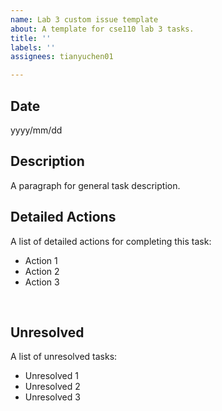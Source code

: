 ```yaml
---
name: Lab 3 custom issue template
about: A template for cse110 lab 3 tasks.
title: ''
labels: ''
assignees: tianyuchen01

---
```


## Date
yyyy/mm/dd
<br>

## Description
A paragraph for general task description.
<br>

## Detailed Actions
A list of detailed actions for completing this task:
- Action 1
- Action 2
- Action 3
<br>

## Unresolved
A list of unresolved tasks:
- Unresolved 1
- Unresolved 2
- Unresolved 3
<br>
